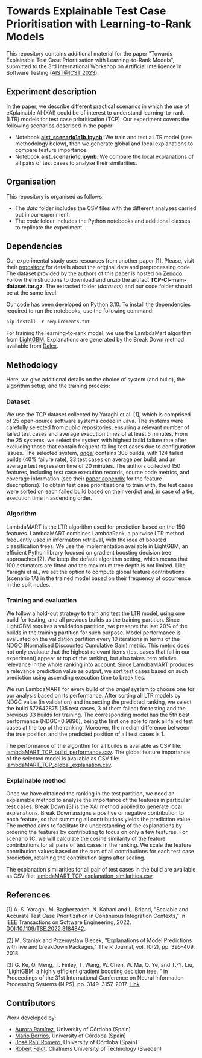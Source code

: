 # Towards Explainable Test Case Prioritisation with Learning-to-Rank Models

This repository contains additional material for the paper "Towards Explainable Test Case Prioritisation with Learning-to-Rank Models", submitted to the 3rd International Workshop on Artificial Intelligence in Software Testing ([AIST@ICST 2023](https://aistworkshop.github.io/)).

## Experiment description

In the paper, we describe different practical scenarios in which the use of eXplainable AI (XAI) could be of interest to understand learning-to-rank (LTR) models for test case prioritisation (TCP). Our experiment covers the following scenarios described in the paper:

- Notebook [**aist_scenario1a1b.ipynb**](code/aist_scenario1a1b.ipynb): We train and test a LTR model (see methodology below), then we generate global and local explanations to compare feature importance.
- Notebook [**aist_scenario1c.ipynb**](code/aist_scenario1c.ipynb): We compare the local explanations of all pairs of test cases to analyse their similarities.

## Organisation

This repository is organised as follows:

* The *data* folder includes the CSV files with the different analyses carried out in our experiment. 
* The *code* folder includes the Python notebooks and additional classes to replicate the experiment.

## Dependencies

Our experimental study uses resources from another paper [1]. Please, visit their [repository](https://github.com/Ahmadreza-SY/TCP-CI) for details about the original data and preprocessing code. The dataset provided by the authors of this paper is hosted on [Zenodo](https://zenodo.org/record/6415365#.Y9Kw43bMJD8). Follow the instructions to download and unzip the artifact **TCP-CI-main-dataset.tar.gz**. The extracted folder (*datasets*) and our code folder should be at the same level.

Our code has been developed on Python 3.10. To install the dependencies required to run the notebooks, use the following command:

````
pip install -r requirements.txt
````

For training the learning-to-rank model, we use the LambdaMart algorithm from [LightGBM](https://lightgbm.readthedocs.io/). Explanations are generated by the Break Down method available from [Dalex](https://github.com/ModelOriented/DALEX).

## Methodology

Here, we give additional details on the choice of system (and build), the algorithm setup, and the training process:

### Dataset

We use the TCP dataset collected by Yaraghi et al. [1], which is comprised of 25 open-source software systems coded in Java. The systems were carefully selected from public repositories, ensuring a relevant number of failed test cases and average execution times of at least 5 minutes. From the 25 systems, we select the system with highest build failure rate after excluding those that contain frequent-failing test cases due to configuration issues. The selected system, [*angel*](https://github.com/Angel-ML/angel) contains 308 builds, with 124 failed builds (40\% failure rate), 33 test cases on average per build, and an average test regression time of 20 minutes. The authors collected 150 features, including test case execution records, source code metrics, and coverage information (see their [paper appendix](https://ieeexplore.ieee.org/document/9801672/media#media) for the feature descriptions). To obtain test case prioritisations to train with, the test cases were sorted on each failed build based on their verdict and, in case of a tie, execution time in ascending order.

### Algorithm 

LambdaMART is the LTR algorithm used for prediction based on the 150 features. LambdaMART combines LambdaRank, a pairwise LTR method frequently used in information retrieval, with the idea of boosted classification trees. We use the implementation available in LightGBM, an efficient Python library focused on gradient boosting decision tree approaches [2]. We keep the default algorithm setting, which means that 100 estimators are fitted and the maximum tree depth is not limited. Like Yaraghi et al., we set the option to compute global feature contributions (scenario 1A) in the trained model based on their frequency of occurrence in the split nodes.

### Training and evaluation

We follow a hold-out strategy to train and test the LTR model, using one build for testing, and all previous builds as the training partition. Since LightGBM requires a validation partition, we preserve the last 20\% of the builds in the training partition for such purpose. Model performance is evaluated on the validation partition every 10 iterations in terms of the NDGC (Normalised Discounted Cumulative Gain) metric. This metric does not only evaluate that the highest relevant items (test cases that fail in our experiment) appear at top of the ranking, but also takes item relative relevance in the whole ranking into account. Since LamdbaMART produces a relevance prediction value as output, we sort test cases based on such prediction using ascending execution time to break ties.

We run LambdaMART for every build of the *angel* system to choose one for our analysis based on its performance. After sorting all LTR models by NDGC value (in validation) and inspecting the predicted ranking, we select the build 572642875 (35 test cases, 3 of them failed) for testing and the previous 33 builds for training. The corresponding model has the 5th best performance (NDGC=0.9896), being the first one able to rank all failed test cases at the top of the ranking. Moreover, the median difference between the true position and the predicted position of all test cases is 1.

The performance of the algorithm for all builds is available as CSV file: [lambdaMART_TCP_build_performance.csv](data/lambdaMART_TCP_build_performance.csv). The global feature importance of the selected model is available as CSV file: [lambdaMART_TCP_global_explanation.csv](data/lambdaMART_TCP_global_explanation.csv).

### Explainable method

Once we have obtained the ranking in the test partition, we need an explainable method to analyse the importance of the features in particular test cases. Break Down [3] is the XAI method applied to generate local explanations. Break Down assigns a positive or negative contribution to each feature, so that summing all contributions yields the prediction value. The method aims to facilitate the understanding of the explanations by ordering the features by contributing to focus on only a few features. For scenario 1C, we will calculate the cosine similarity of the feature contributions for all pairs of test cases in the ranking. We scale the feature contribution values based on the sum of all contributions for each test case prediction, retaining the contribution signs after scaling.

The explanation similarities for all pair of test cases in the build are available as CSV file: [lambdaMART_TCP_explanation_similarities.csv](data/lambdaMART_TCP_explanation_similarities.csv).

## References

[1] A. S. Yaraghi, M. Bagherzadeh, N. Kahani and L. Briand, "Scalable and Accurate Test Case Prioritization in Continuous Integration Contexts," in IEEE Transactions on Software Engineering, 2022. [DOI:10.1109/TSE.2022.3184842](https://doi.org/10.1109/TSE.2022.3184842).

[2] M. Staniak and Przemysław Biecek, "Explanations of Model Predictions with live and breakDown Packages," The R Journal, vol. 10(2), pp. 395-409, 2018.

[3] G. Ke, Q. Meng, T. Finley, T. Wang, W. Chen, W. Ma, Q. Ye, and T.-Y. Liu, "LightGBM: a highly efficient gradient boosting decision tree. " in Proceedings of the 31st International Conference on Neural Information Processing Systems (NIPS), pp. 3149–3157, 2017. [Link](https://dl.acm.org/doi/10.5555/3294996.3295074).

## Contributors

Work developed by:

* [Aurora Ramírez](https://github.com/aurorarq), University of Córdoba (Spain)
* [Mario Berrios](https://github.com/MarioBerrios), University of Córdoba (Spain)
* [José Raúl Romero](https://github.com/jrromero), University of Córdoba (Spain)
* [Robert Feldt](https://github.com/robertfeldt), Chalmers University of Technology (Sweden)
